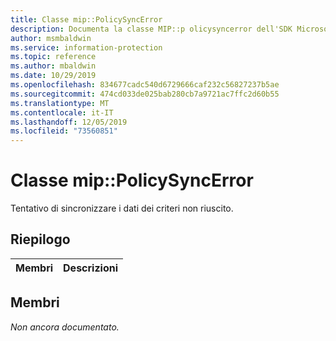 ```yaml
---
title: Classe mip::PolicySyncError
description: Documenta la classe MIP::p olicysyncerror dell'SDK Microsoft Information Protection (MIP).
author: msmbaldwin
ms.service: information-protection
ms.topic: reference
ms.author: mbaldwin
ms.date: 10/29/2019
ms.openlocfilehash: 834677cadc540d6729666caf232c56827237b5ae
ms.sourcegitcommit: 474cd033de025bab280cb7a9721ac7ffc2d60b55
ms.translationtype: MT
ms.contentlocale: it-IT
ms.lasthandoff: 12/05/2019
ms.locfileid: "73560851"
---
```

# <a name="class-mippolicysyncerror"></a>Classe mip::PolicySyncError 
Tentativo di sincronizzare i dati dei criteri non riuscito.
  
## <a name="summary"></a>Riepilogo
 Membri                        | Descrizioni                                
--------------------------------|---------------------------------------------
  
## <a name="members"></a>Membri
_Non ancora documentato._
